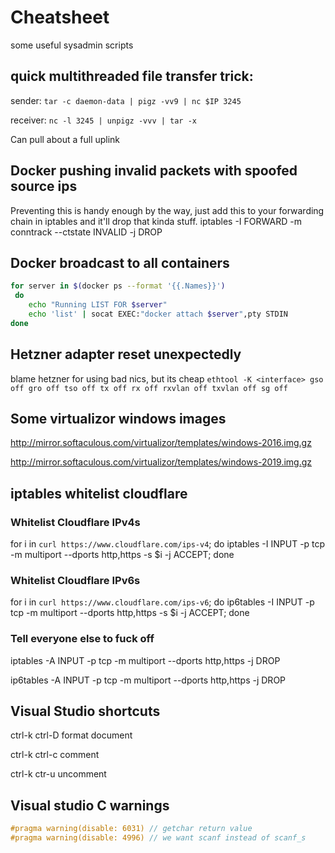 # Cheatsheet
some useful sysadmin scripts


## quick multithreaded file transfer trick:

sender:
`tar -c daemon-data | pigz -vv9 | nc $IP 3245`

receiver:
`nc -l 3245 | unpigz -vvv | tar -x`

Can pull about a full uplink

## Docker pushing invalid packets with spoofed source ips
Preventing this is handy enough by the way, just add this to your forwarding chain in iptables and it'll drop that kinda stuff. iptables -I FORWARD -m conntrack --ctstate INVALID -j DROP

## Docker broadcast to all containers
```bash
for server in $(docker ps --format '{{.Names}}')
 do
    echo "Running LIST FOR $server"
    echo 'list' | socat EXEC:"docker attach $server",pty STDIN
done
```

## Hetzner adapter reset unexpectedly
blame hetzner for using bad nics, but its cheap
`ethtool -K <interface> gso off gro off tso off tx off rx off rxvlan off txvlan off sg off`

## Some virtualizor windows images
http://mirror.softaculous.com/virtualizor/templates/windows-2016.img.gz

http://mirror.softaculous.com/virtualizor/templates/windows-2019.img.gz

## iptables whitelist cloudflare
### Whitelist Cloudflare IPv4s
for i in `curl https://www.cloudflare.com/ips-v4`; do iptables -I INPUT -p tcp -m multiport --dports http,https -s $i -j ACCEPT; done
### Whitelist Cloudflare IPv6s
for i in `curl https://www.cloudflare.com/ips-v6`; do ip6tables -I INPUT -p tcp -m multiport --dports http,https -s $i -j ACCEPT; done

### Tell everyone else to fuck off
iptables -A INPUT -p tcp -m multiport --dports http,https -j DROP

ip6tables -A INPUT -p tcp -m multiport --dports http,https -j DROP


## Visual Studio shortcuts
ctrl-k ctrl-D format document

ctrl-k ctrl-c comment

ctrl-k ctr-u uncomment

## Visual studio C warnings
```c
#pragma warning(disable: 6031) // getchar return value
#pragma warning(disable: 4996) // we want scanf instead of scanf_s
```
